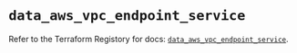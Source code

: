 # `data_aws_vpc_endpoint_service`

Refer to the Terraform Registory for docs: [`data_aws_vpc_endpoint_service`](https://www.terraform.io/docs/providers/aws/d/vpc_endpoint_service).

